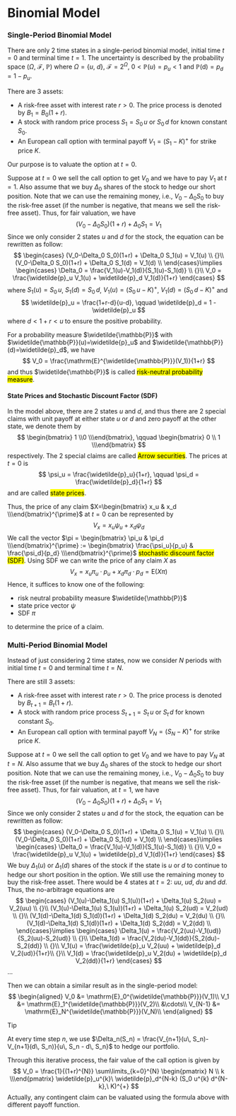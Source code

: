 # Binomial Model

### Single-Period Binomial Model
There are only 2 time states in a single-period binomial model, initial time $t=0$ and terminal time $t=1$. The uncertainty is described by the probability space $(\Omega,\ \mathcal{F},\ \mathbb{P})$ where $\Omega = \{u,\ d\}$, $\mathcal{F} = 2^{\Omega}$, $0<\mathbb{P}(u)=p_u<1$ and $\mathbb{P}(\text{d})=p_d=1-p_u$.

There are 3 assets: 
- A risk-free asset with interest rate $r>0$. The price process is denoted by $B_1=B_0(1+r)$.
- A stock with random price process $S_1 = S_0\, u$ or $S_0\, d$ for known constant $S_0$.
- An European call option with terminal payoff $V_1 = (S_1-K)^{+}$ for strike price $K$.

Our purpose is to valuate the option at $t=0$.

Suppose at $t=0$ we sell the call option to get $V_0$ and we have to pay $V_1$ at $t=1$. Also assume that we buy $\Delta_0$ shares of the stock to hedge our short position. Note that we can use the remaining money, i.e., $V_0-\Delta_0 S_0$ to buy the risk-free asset (if the number is negative, that means we sell the risk-free asset). Thus, for fair valuation, we have 
$$
(V_0-\Delta_0 S_0)(1+r) + \Delta_0 S_1 = V_1
$$
Since we only consider 2 states $u$ and $d$ for the stock, the equation can be rewritten as follow: 
$$
\begin{cases}
    (V_0-\Delta_0 S_0)(1+r) + \Delta_0 S_1(u) = V_1(u) \\
    {}\\
    (V_0-\Delta_0 S_0)(1+r) + \Delta_0 S_1(d) = V_1(d) \\
\end{cases}\implies 
\begin{cases}
    \Delta_0 = \frac{V_1(u)-V_1(d)}{S_1(u)-S_1(d)} \\
    {}\\
    V_0 = \frac{\widetilde{p}_u V_1(u) + \widetilde{p}_d V_1(d)}{1+r}
\end{cases}
$$
where $S_1(u)=S_0\, u$, $S_1(d)=S_0\, d$, $V_1(u)=(S_0\, u-K)^{+}$, $V_1(d)=(S_0\, d-K)^{+}$ and 
$$
\widetilde{p}_u = \frac{1+r-d}{u-d}, \qquad \widetilde{p}_d = 1 - \widetilde{p}_u
$$
where $d<1+r<u$ to ensure the positive probability.

For a probability measure $\widetilde{\mathbb{P}}$ with $\widetilde{\mathbb{P}}(u)=\widetilde{p}_u$ and $\widetilde{\mathbb{P}}(d)=\widetilde{p}_d$, we have 
$$
V_0 = \frac{\mathrm{E}^{\widetilde{\mathbb{P}}}(V_1)}{1+r}
$$
and thus $\widetilde{\mathbb{P}}$ is called <mark>risk-neutral probability measure</mark>.

#### State Prices and Stochastic Discount Factor (SDF)
In the model above, there are 2 states $u$ and $d$, and thus there are 2 special claims with unit payoff at either state $u$ or $d$ and zero payoff at the other state, we denote them by 
$$
\begin{bmatrix}	1 \\0 \\\end{bmatrix}, \qquad \begin{bmatrix}	0 \\	1 \\\end{bmatrix}
$$
respectively. The 2 special claims are called <mark>Arrow securities</mark>. The prices at $t=0$ is 
$$
\psi_u = \frac{\widetilde{p}_u}{1+r}, \qquad \psi_d = \frac{\widetilde{p}_d}{1+r}
$$
and are called <mark>state prices</mark>.

Thus, the price of any claim $X=\begin{bmatrix}	x_u & x_d \\\end{bmatrix}^{\prime}$ at $t=0$ can be represented by 
$$
V_x = x_u \psi_u + x_d \psi_d
$$
We call the vector $\pi = \begin{bmatrix}	\pi_u & \pi_d \\\end{bmatrix}^{\prime} := \begin{bmatrix}	\frac{\psi_u}{p_u} & \frac{\psi_d}{p_d} \\\end{bmatrix}^{\prime}$ <mark>stochastic discount factor (SDF)</mark>. Using SDF we can write the price of any claim $X$ as 
$$
V_x = x_u \pi_u \cdot p_u + x_d \pi_d \cdot p_d = \mathrm{E}(X \pi)
$$
Hence, it suffices to know one of the following: 
- risk neutral probability measure $\widetilde{\mathbb{P}}$
- state price vector $\psi$
- SDF $\pi$

to determine the price of a claim.

### Multi-Period Binomial Model
Instead of just considering 2 time states, now we consider $N$ periods with initial time $t=0$ and terminal time $t=N$.

There are still 3 assets: 
- A risk-free asset with interest rate $r>0$. The price process is denoted by $B_{t+1}=B_t(1+r)$.
- A stock with random price process $S_{t+1} = S_t\, u$ or $S_t\, d$ for known constant $S_0$.
- An European call option with terminal payoff $V_N = (S_N-K)^{+}$ for strike price $K$.

Suppose at $t=0$ we sell the call option to get $V_0$ and we have to pay $V_N$ at $t=N$. Also assume that we buy $\Delta_0$ shares of the stock to hedge our short position. Note that we can use the remaining money, i.e., $V_0-\Delta_0 S_0$ to buy the risk-free asset (if the number is negative, that means we sell the risk-free asset). Thus, for fair valuation, at $t=1$, we have 
$$
(V_0-\Delta_0 S_0)(1+r) + \Delta_0 S_1 = V_1
$$
Since we only consider 2 states $u$ and $d$ for the stock, the equation can be rewritten as follow: 
$$
\begin{cases}
    (V_0-\Delta_0 S_0)(1+r) + \Delta_0 S_1(u) = V_1(u) \\
    {}\\
    (V_0-\Delta_0 S_0)(1+r) + \Delta_0 S_1(d) = V_1(d) \\
\end{cases}\implies 
\begin{cases}
    \Delta_0 = \frac{V_1(u)-V_1(d)}{S_1(u)-S_1(d)} \\
    {}\\
    V_0 = \frac{\widetilde{p}_u V_1(u) + \widetilde{p}_d V_1(d)}{1+r}
\end{cases}
$$
We buy $\Delta_1(u)$ or $\Delta_1(d)$ shares of the stock if the state is $u$ or $d$ to continue to hedge our short position in the option. We still use the remaining money to buy the risk-free asset. There would be 4 states at $t=2$: $uu$, $ud$, $du$ and $dd$. Thus, the no-arbitrage equations are 
$$
\begin{cases}
    (V_1(u)-\Delta_1(u) S_1(u))(1+r) + \Delta_1(u) S_2(uu) = V_2(uu) \\
    {}\\
    (V_1(u)-\Delta_1(u) S_1(u))(1+r) + \Delta_1(u) S_2(ud) = V_2(ud) \\
    {}\\
    (V_1(d)-\Delta_1(d) S_1(d))(1+r) + \Delta_1(d) S_2(du) = V_2(du) \\
    {}\\
    (V_1(d)-\Delta_1(d) S_1(d))(1+r) + \Delta_1(d) S_2(dd) = V_2(dd) \\
\end{cases}\implies 
\begin{cases}
    \Delta_1(u) = \frac{V_2(uu)-V_1(ud)}{S_2(uu)-S_2(ud)} \\
    {}\\
    \Delta_1(d) = \frac{V_2(du)-V_1(dd)}{S_2(du)-S_2(dd)} \\
    {}\\
    V_1(u) = \frac{\widetilde{p}_u V_2(uu) + \widetilde{p}_d V_2(ud)}{1+r}\\
    {}\\
    V_1(d) = \frac{\widetilde{p}_u V_2(du) + \widetilde{p}_d V_2(dd)}{1+r}
\end{cases}
$$
...

Then we can obtain a similar result as in the single-period model: 
$$
\begin{aligned}
 V_0 &= \mathrm{E}_0^{\widetilde{\mathbb{P}}}(V_1)\\
 V_1 &= \mathrm{E}_1^{\widetilde{\mathbb{P}}}(V_2)\\
 &\cdots\\
 V_{N-1} &= \mathrm{E}_N^{\widetilde{\mathbb{P}}}(V_N)\\
\end{aligned}
$$

> [!TIP]
> At every time step $n$, we use $\Delta_n(S_n) = \frac{V_{n+1}(u\, S_n)-V_{n+1}(d\, S_n)}{u\, S_n - d\, S_n}$ to hedge our portfolio.

Through this iterative process, the fair value of the call option is given by
$$
V_0 = \frac{1}{(1+r)^{N}} \sum\limits_{k=0}^{N} \begin{pmatrix}	N \\ k  \\\end{pmatrix} \widetilde{p}_u^{k}\ \widetilde{p}_d^{N-k} (S_0 u^{k} d^{N-k},\ K)^{+}
$$
Actually, any contingent claim can be valuated using the formula above with different payoff function.